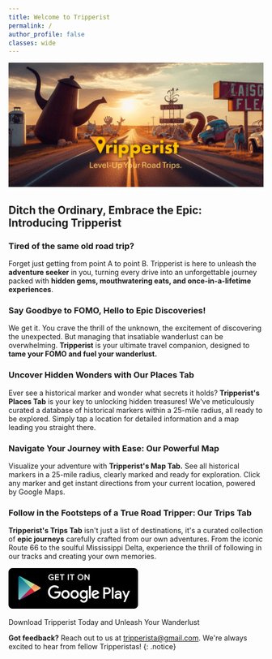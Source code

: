 ```yaml
---
title: Welcome to Tripperist
permalink: /
author_profile: false
classes: wide
---
```


![Tripperist Level-Up Your Road Trip.](/assets/images/Tripperist.png)

## Ditch the Ordinary, Embrace the Epic: Introducing Tripperist

### Tired of the same old road trip?

Forget just getting from point A to point B. Tripperist is here to unleash the **adventure seeker** in you, turning every drive into an unforgettable journey packed with **hidden gems, mouthwatering eats, and once-in-a-lifetime experiences**.

### Say Goodbye to FOMO, Hello to Epic Discoveries!

We get it. You crave the thrill of the unknown, the excitement of discovering the unexpected.  But managing that insatiable wanderlust can be overwhelming.  **Tripperist** is your ultimate travel companion, designed to **tame your FOMO and fuel your wanderlust.**

### Uncover Hidden Wonders with Our Places Tab

Ever see a historical marker and wonder what secrets it holds?  **Tripperist's Places Tab** is your key to unlocking hidden treasures!  We've meticulously curated a database of historical markers within a 25-mile radius,  all ready to be explored.  Simply tap a location for detailed information and a map leading you straight there.

### Navigate Your Journey with Ease: Our Powerful Map

Visualize your adventure with **Tripperist's Map Tab.**  See all historical markers in a 25-mile radius, clearly marked and ready for exploration.  Click any marker and get instant directions from your current location, powered by Google Maps.

### Follow in the Footsteps of a True Road Tripper: Our Trips Tab

**Tripperist's Trips Tab** isn't just a list of destinations, it's a curated collection of **epic journeys** carefully crafted from our own adventures.  From the iconic Route 66 to the soulful Mississippi Delta, experience the thrill of following in our tracks and creating your own memories.

[![Get it on Google Play Store](/assets/images/en_badge_web_generic.png)](https://play.google.com/store/apps/details?id=com.tripperist.tripperistapp&utm_source=website&pcampaignid=badge)

Download Tripperist Today and Unleash Your Wanderlust

**Got feedback?** Reach out to us at tripperista@gmail.com.  We're always excited to hear from fellow Tripperistas!
{: .notice}